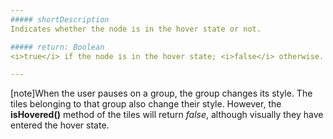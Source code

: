 ```yaml
---
##### shortDescription
Indicates whether the node is in the hover state or not.

##### return: Boolean
<i>true</i> if the node is in the hover state; <i>false</i> otherwise.

---
```

[note]When the user pauses on a group, the group changes its style. The tiles belonging to that group also change their style. However, the **isHovered()** method of the tiles will return *false*, although visually they have entered the hover state.